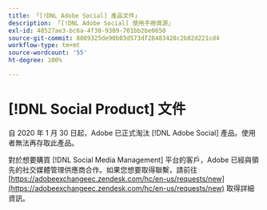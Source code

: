 ```yaml
---
title: 「[!DNL Adobe Social] 產品文件」
description: 「[!DNL Adobe Social] 使用手冊資源」
exl-id: 48527ae3-bc6a-4f30-9309-701bb2be0650
source-git-commit: 8089325de90b03d573df28483428c2b82d221cd4
workflow-type: tm+mt
source-wordcount: '55'
ht-degree: 100%

---
```


# [!DNL Social Product] 文件

自 2020 年 1 月 30 日起，Adobe 已正式淘汰 [!DNL Adobe Social] 產品。使用者無法再存取此產品。

對於想要購買 [!DNL Social Media Management] 平台的客戶，Adobe 已經與領先的社交媒體管理供應商合作。如果您想要取得聯繫，請前往 [https://adobeexchangeec.zendesk.com/hc/en-us/requests/new](https://adobeexchangeec.zendesk.com/hc/en-us/requests/new) 取得詳細資訊。
